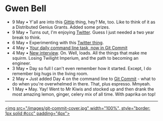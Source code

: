 Gwen Bell
=========

  + 9 May • Y'all are into this [Gittip](http://gittip.com/gwenbell) thing, hey? Me, too. Like to think of it as a Distributed Genius Grants. Added some prizes.
  + 9 May • Turns out, I'm enjoying [Twitter](https://twitter.com/gwenbell). Guess I just needed a two year break to think.
  + 6 May • Experimenting with this [Twitter thing](https://twitter.com/gwenbell).
  + 4 May • [Your daily command line task, now in Git Commit](http://git.gwenbell.com)
  + 4 May • [New interview](http://gwenbell.com/about). On. Well, loads. All the things that make me squirm. Losing Twilight Imperium, and the path to becoming an engineer.
  + 3 May • Day so full I can't even remember how it started. Except, I do remember big hugs in the living room.
  + 2 May • Just added Day 4 on the command line to [Git Commit](http://git.gwenbell.com/) - what to do when you're overwhelmed in there. That, plus espresso. Mmyeah.
  + 1 May • May. Yay! Went to Mr Kiwis and stocked up and then drank the most amazing lemon, ginger, celery mix of all time. With paprika on top!

<hr />

<a href="http://git.gwenbell.com"><img src="/images/git-commit-cover.jpg" width="100%", style="border: 1px solid #ccc" padding="4px"></a>
